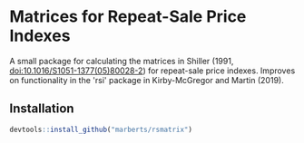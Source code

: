 # Matrices for Repeat-Sale Price Indexes

A small package for calculating the matrices in Shiller (1991, <doi:10.1016/S1051-1377(05)80028-2>) for repeat-sale price indexes. Improves on functionality in the 'rsi' package in Kirby-McGregor and Martin (2019).

## Installation

```r
devtools::install_github("marberts/rsmatrix")
```
